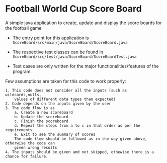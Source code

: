 # Football World Cup Score Board
A simple java application to create, update and display the score boards for the football game

* The entry point for this application is `ScoreBoard/src/main/java/ScoreBoard/ScoreBoard.java`

* The respective test classes can be found in `ScoreBoard/src/test/java/ScoreBoard/ScoreBoardTest.java`
* Test cases are only written for the major functionalities/features of the program.

Few assumptions are taken for this code to work properly:
```
1. This code does not consider all the inputs (such as wildcards,nulls,
    values of different data types than expected)
2. Code depends on the inputs given by the user
3. The code flow is as 
    a. Create a new scoreboard
    b. Update the scoreboard
    c. Finish the scoreboard
    d. Repeat the steps from a to c in that order as per the requirements
    e. Exit to see the summary of scores
    The code flow should be followed as in the way given above, otherwise the code can 
    given wrong results
4. The inputs should be given and not skipped, othewise there is a chance for failure. 
```
